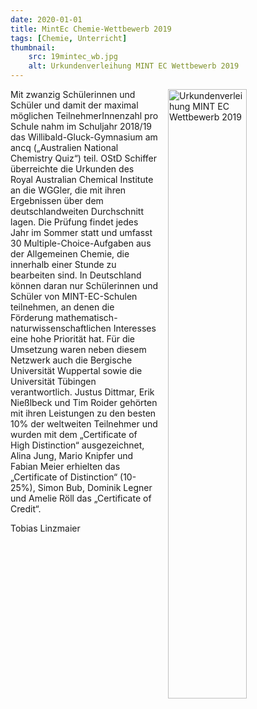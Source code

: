 ```yaml
---
date: 2020-01-01
title: MintEc Chemie-Wettbewerb 2019
tags: [Chemie, Unterricht]
thumbnail: 
    src: 19mintec_wb.jpg
    alt: Urkundenverleihung MINT EC Wettbewerb 2019
---
```

<img src="/images/19mintec_wb.jpg" alt = "Urkundenverleihung MINT EC Wettbewerb 2019" style="float: right; margin-left: 15px; width: 50%; margin-bottom: 15px"></img>
<p>
    Mit zwanzig Schülerinnen und Schüler und damit der maximal möglichen TeilnehmerInnenzahl pro Schule nahm im Schuljahr 2018/19 das Willibald-Gluck-Gymnasium am ancq („Australien National Chemistry Quiz“) teil. OStD Schiffer überreichte die Urkunden des Royal Australian Chemical Institute an die WGGler, die mit ihren Ergebnissen über dem deutschlandweiten Durchschnitt lagen. Die Prüfung findet jedes Jahr im Sommer statt und umfasst 30 Multiple-Choice-Aufgaben aus der Allgemeinen Chemie, die innerhalb einer Stunde zu bearbeiten sind. In Deutschland können daran nur Schülerinnen und Schüler von MINT-EC-Schulen teilnehmen, an denen die Förderung mathematisch-naturwissenschaftlichen Interesses eine hohe Priorität hat. Für die Umsetzung waren neben diesem Netzwerk auch die Bergische Universität Wuppertal sowie die Universität Tübingen verantwortlich. Justus Dittmar, Erik Nießlbeck und Tim Roider gehörten mit ihren Leistungen zu den besten 10% der weltweiten Teilnehmer und wurden mit dem „Certificate of High Distinction“ ausgezeichnet, Alina Jung, Mario Knipfer und Fabian Meier erhielten das „Certificate of Distinction“ (10-25%), Simon Bub, Dominik Legner und Amelie Röll das „Certificate of Credit“.
</p>    
<p>
    Tobias Linzmaier
</p>